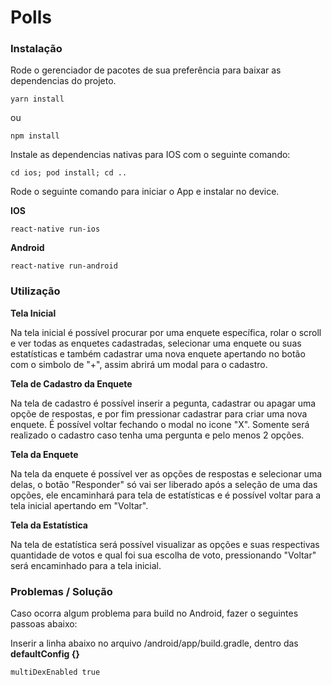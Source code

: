 # Polls

### Instalação

Rode o gerenciador de pacotes de sua preferência para baixar as dependencias do projeto.
```
yarn install
```
ou
```
npm install
```

Instale as dependencias nativas para IOS com o seguinte comando:
```
cd ios; pod install; cd ..
```

Rode o seguinte comando para iniciar o App e instalar no device.

**IOS**
```
react-native run-ios
```
**Android**
```
react-native run-android
```


### Utilização

**Tela Inicial**

Na tela inicial é possível procurar por uma enquete específica, rolar o scroll e ver todas as enquetes cadastradas, selecionar uma enquete ou suas estatísticas e também cadastrar uma nova enquete apertando no botão com o simbolo de "+", assim abrirá um modal para o cadastro.

**Tela de Cadastro da Enquete**

Na tela de cadastro é possível inserir a pegunta, cadastrar ou apagar uma opçõe de respostas, e por fim pressionar cadastrar para criar uma nova enquete. É possível voltar fechando o modal no icone "X". Somente será realizado o cadastro caso tenha uma pergunta e pelo menos 2 opções.

**Tela da Enquete**

Na tela da enquete é possível ver as opções de respostas e selecionar uma delas, o botão "Responder" só vai ser liberado após a seleção de uma das opções, ele encaminhará para tela de estatísticas e é possível voltar para a tela inicial apertando em "Voltar".

**Tela da Estatística**

Na tela de estatística será possível visualizar as opções e suas respectivas quantidade de votos e qual foi sua escolha de voto, pressionando "Voltar" será encaminhado  para a tela inicial.

### Problemas / Solução
Caso ocorra algum problema para build no Android, fazer o seguintes passoas abaixo:

Inserir a linha abaixo no arquivo /android/app/build.gradle, dentro das **defaultConfig {}**

```
multiDexEnabled true
```
